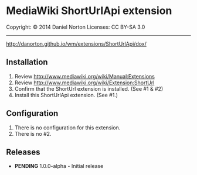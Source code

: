 # MediaWiki ShortUrlApi extension

Copyright: © 2014 Daniel Norton
Licenses: CC BY-SA 3.0

---

<http://danorton.github.io/wm/extensions/ShortUrlApi/dox/>

## Installation

1. Review http://www.mediawiki.org/wiki/Manual:Extensions
2. Review http://www.mediawiki.org/wiki/Extension:ShortUrl
3. Confirm that the ShortUrl extension is installed. (See #1 & #2)
4. Install this ShortUrlApi extension. (See #1.)

## Configuration

1. There is no configuration for this extension.
2. There is no #2.

## Releases

 - **PENDING** 1.0.0-alpha - Initial release
